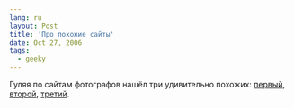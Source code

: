 ```yaml
---
lang: ru
layout: Post
title: 'Про похожие сайты'
date: Oct 27, 2006
tags:
  - geeky
---
```


Гуляя по сайтам фотографов нашёл три удивительно похожих: [первый](http://www.michaelkenna.net/ 'Michael Kenna'), [второй](http://dmitriymoroz.ru/ 'Дмитрий Мороз'), [третий](http://www.silverimage.ru/ 'Анастасия Медведева').
